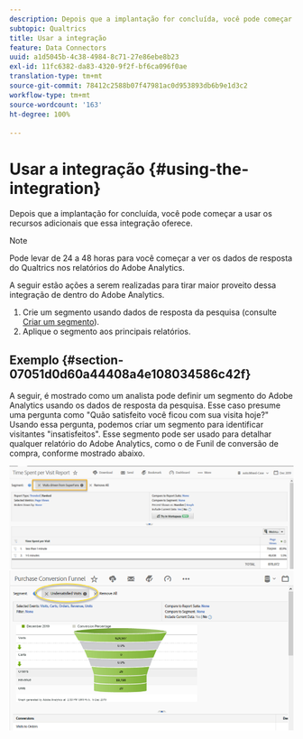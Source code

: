 ```yaml
---
description: Depois que a implantação for concluída, você pode começar a usar os recursos adicionais que essa integração oferece.
subtopic: Qualtrics
title: Usar a integração
feature: Data Connectors
uuid: a1d5045b-4c38-4984-8c71-27e86ebe8b23
exl-id: 11fc6382-da83-4320-9f2f-bf6ca096f0ae
translation-type: tm+mt
source-git-commit: 78412c2588b07f47981ac0d953893db6b9e1d3c2
workflow-type: tm+mt
source-wordcount: '163'
ht-degree: 100%

---
```


# Usar a integração {#using-the-integration}

Depois que a implantação for concluída, você pode começar a usar os recursos adicionais que essa integração oferece.

>[!NOTE]
>
>Pode levar de 24 a 48 horas para você começar a ver os dados de resposta do Qualtrics nos relatórios do Adobe Analytics.

A seguir estão ações a serem realizadas para tirar maior proveito dessa integração de dentro do Adobe Analytics.

1. Crie um segmento usando dados de resposta da pesquisa (consulte [Criar um segmento](https://docs.adobe.com/content/help/pt-BR/analytics/components/segmentation/seg-home.html)).
1. Aplique o segmento aos principais relatórios.

## Exemplo {#section-07051d0d60a44408a4e108034586c42f}

A seguir, é mostrado como um analista pode definir um segmento do Adobe Analytics usando os dados de resposta da pesquisa. Esse caso presume uma pergunta como &quot;Quão satisfeito você ficou com sua visita hoje?&quot; Usando essa pergunta, podemos criar um segmento para identificar visitantes &quot;insatisfeitos&quot;. Esse segmento pode ser usado para detalhar qualquer relatório do Adobe Analytics, como o de Funil de conversão de compra, conforme mostrado abaixo.

![](assets/using-1.png) ![](assets/using-2.png)
